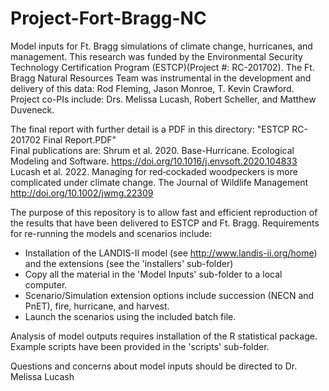 # Project-Fort-Bragg-NC

Model inputs for Ft. Bragg simulations of climate change, hurricanes, and management.  This research was funded by the Environmental Security Technology Certification Program (ESTCP)(Project #: RC-201702). The Ft. Bragg Natural Resources Team was instrumental in the development and delivery of this data:  Rod Fleming, Jason Monroe, T. Kevin Crawford.  Project co-PIs include:  Drs. Melissa Lucash, Robert Scheller, and Matthew Duveneck.

The final report with further detail is a PDF in this directory:  "ESTCP RC-201702 Final Report.PDF"  
Final publications are: 
Shrum et al. 2020. Base-Hurricane. Ecological Modeling and Software. https://doi.org/10.1016/j.envsoft.2020.104833
Lucash et al. 2022. Managing for red‐cockaded woodpeckers is more complicated under climate change. The Journal of Wildlife Management http://doi.org/10.1002/jwmg.22309 

The purpose of this repository is to allow fast and efficient reproduction of the results that have been delivered to ESTCP and Ft. Bragg.  Requirements for re-running the models and scenarios include:
* Installation of the LANDIS-II model (see http://www.landis-ii.org/home) and the extensions (see the 'installers' sub-folder)
* Copy all the material in the 'Model Inputs' sub-folder to a local computer.
* Scenario/Simulation extension options include succession (NECN and PnET), fire, hurricane, and harvest.
* Launch the scenarios using the included batch file.

Analysis of model outputs requires installation of the R statistical package.  Example scripts have been provided in the 'scripts' sub-folder.

Questions and concerns about model inputs should be directed to Dr. Melissa Lucash
